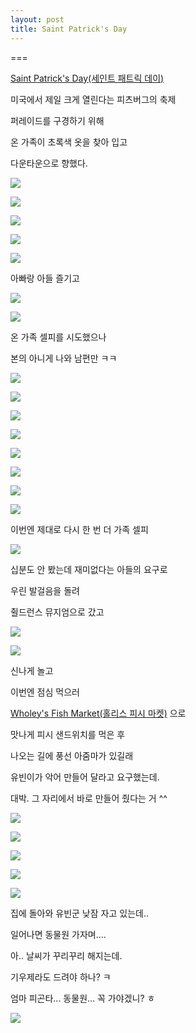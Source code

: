 ```yaml
---
layout: post
title: Saint Patrick's Day
---
```

===

[Saint Patrick's Day(세인트 패트릭 데이)](http://www.pittsburghirish.org/parade/)

미국에서 제일 크게 열린다는 피츠버그의 축제

퍼레이드를 구경하기 위해

온 가족이 초록색 옷을 찾아 입고

다운타운으로 향했다.

![](https://dl.dropboxusercontent.com/u/9792864/20160312%20Saint%20Patrick%27s%20Day/DSC06226.resized.rotated.JPG)

![](https://dl.dropboxusercontent.com/u/9792864/20160312%20Saint%20Patrick%27s%20Day/DSC06227.resized.JPG)

![](https://dl.dropboxusercontent.com/u/9792864/20160312%20Saint%20Patrick%27s%20Day/DSC06228.resized.JPG)

![](https://dl.dropboxusercontent.com/u/9792864/20160312%20Saint%20Patrick%27s%20Day/DSC06229.resized.JPG)

![](https://dl.dropboxusercontent.com/u/9792864/20160312%20Saint%20Patrick%27s%20Day/DSC06230.resized.rotated.JPG)

아빠랑 아들 즐기고

![](https://dl.dropboxusercontent.com/u/9792864/20160312%20Saint%20Patrick%27s%20Day/DSC06231.resized.JPG)

![](https://dl.dropboxusercontent.com/u/9792864/20160312%20Saint%20Patrick%27s%20Day/DSC06232.resized.rotated.JPG)

온 가족 셀피를 시도했으나

본의 아니게 나와 남편만 ㅋㅋ

![](https://dl.dropboxusercontent.com/u/9792864/20160312%20Saint%20Patrick%27s%20Day/DSC06233.resized.JPG)

![](https://dl.dropboxusercontent.com/u/9792864/20160312%20Saint%20Patrick%27s%20Day/DSC06234.resized.JPG)

![](https://dl.dropboxusercontent.com/u/9792864/20160312%20Saint%20Patrick%27s%20Day/DSC06235.resized.JPG)

![](https://dl.dropboxusercontent.com/u/9792864/20160312%20Saint%20Patrick%27s%20Day/DSC06236.resized.JPG)

![](https://dl.dropboxusercontent.com/u/9792864/20160312%20Saint%20Patrick%27s%20Day/DSC06238.resized.JPG)

![](https://dl.dropboxusercontent.com/u/9792864/20160312%20Saint%20Patrick%27s%20Day/DSC06241.resized.JPG)

![](https://dl.dropboxusercontent.com/u/9792864/20160312%20Saint%20Patrick%27s%20Day/DSC06242.resized.JPG)

![](https://dl.dropboxusercontent.com/u/9792864/20160312%20Saint%20Patrick%27s%20Day/DSC06243.resized.JPG)

이번엔 제대로 다시 한 번 더 가족 셀피

![](https://dl.dropboxusercontent.com/u/9792864/20160312%20Saint%20Patrick%27s%20Day/DSC06244.resized.rotated.JPG)

십분도 안 봤는데 재미없다는 아들의 요구로 

우린 발걸음을 돌려

췰드런스 뮤지엄으로 갔고

![](https://dl.dropboxusercontent.com/u/9792864/20160312%20Saint%20Patrick%27s%20Day/DSC06247.resized.JPG)

![](https://dl.dropboxusercontent.com/u/9792864/20160312%20Saint%20Patrick%27s%20Day/DSC06251.resized.JPG)

신나게 놀고

이번엔 점심 먹으러 

[Wholey's Fish Market(홀리스 피시 마켓)](http://wholey.com/) 으로 

맛나게 피시 샌드위치를 먹은 후 

나오는 길에 풍선 아줌마가 있길래

유빈이가 악어 만들어 달라고 요구했는데.

대박. 그 자리에서 바로 만들어 줬다는 거 ^^

![](https://dl.dropboxusercontent.com/u/9792864/20160312%20Saint%20Patrick%27s%20Day/IMG_20160312_130155.resized.jpg)

![](https://dl.dropboxusercontent.com/u/9792864/20160312%20Saint%20Patrick%27s%20Day/IMG_20160312_130200.resized.jpg)

![](https://dl.dropboxusercontent.com/u/9792864/20160312%20Saint%20Patrick%27s%20Day/IMG_20160312_130219.resized.jpg)

![](https://dl.dropboxusercontent.com/u/9792864/20160312%20Saint%20Patrick%27s%20Day/IMG_20160312_130221.resized.jpg)

![](https://dl.dropboxusercontent.com/u/9792864/20160312%20Saint%20Patrick%27s%20Day/IMG_20160312_130222.resized.jpg)

집에 돌아와 유빈군 낮잠 자고 있는데..

일어나면 동물원 가자며....

아.. 날씨가 꾸리꾸리 해지는데.

기우제라도 드려야 하나? ㅋ

엄마 피곤타... 동물원... 꼭 가야겠니? ㅎ

![](https://dl.dropboxusercontent.com/u/9792864/61.png)


